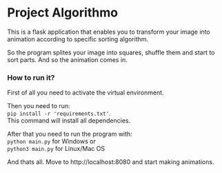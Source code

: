 # Project Algorithmo
This is a flask application that enables you to transform your image into animation according to specific sorting algorithm.

So the program splites your image into squares, shuffle them and start to sort parts. And so the animation comes in.

### How to run it?
First of all you need to activate the virtual environment.

Then you need to run:  
`pip install -r 'requirements.txt'`.  
This command will install all dependencies. 

After that you need to run the program with:  
`python main.py` for Windows or  
`python3 main.py` for Linux/Mac OS  
  
And thats all. Move to http://localhost:8080 and start making animations.
